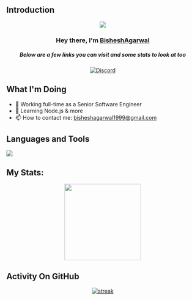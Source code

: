 ## Introduction
<p align="center">
<img src="https://readme-typing-svg.demolab.com/?lines=Developer;3+%2B%20years%20of%20coding%20experience&font=Fira%20Code&center=true&width=700&height=45&color=fff53a&vCenter=true&pause=1000&size=25" /></a>
</p>

<h3 align="center">Hey there, I'm <a href="https://github.com/BisheshAgarwal">BisheshAgarwal</a></h3>
<h5 align="center">Below are a few links you can visit and some stats to look at too</h5>

<p align="center">
  <a href="https://discord.gg/79ucHtZn5w"><img alt="Discord" title="Discord" src="https://img.shields.io/badge/-Discord-7289DA?style=for-the-badge&logo=discord&logoColor=white"/></a>
</p>

## What I'm Doing

- 🔭 Working full-time as a Senior Software Engineer
- 🌱 Learning Node.js & more
- 📫 How to contact me: bisheshagarwal1999@gmail.com

## Languages and Tools

<p align="left"> <a href="https://github.com/thinkright20"><img src="https://skillicons.dev/icons?i=vscode,replit,github,mongodb,css,html,js,express,bots,nodejs"> </a> </p>

## My Stats:
<p align="center">
<img height="200px" src="https://github-readme-stats.vercel.app/api?username=BisheshAgarwal&hide_border=true&show_icons=true&count_private=true&theme=gruvbox&bg_color=151515">
</p>

## Activity On GitHub

<p align="center">
  <a href="https://github.com/BisheshAgarwal">      
<img title="stats" alt="streak" src="https://github-readme-streak-stats.herokuapp.com/?user=BisheshAgarwal&theme=dark&hide_border=true&stroke=f53b3b"/>
</a> 
</p>
